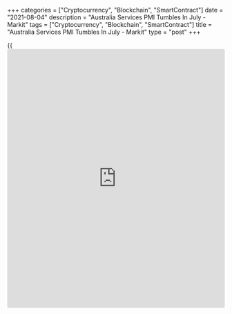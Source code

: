 +++
categories = ["Cryptocurrency", "Blockchain", "SmartContract"]
date = "2021-08-04"
description = "Australia Services PMI Tumbles In July - Markit"
tags = ["Cryptocurrency", "Blockchain", "SmartContract"]
title = "Australia Services PMI Tumbles In July - Markit"
type = "post"
+++

{{<iframe id="large-banner" src="https://www.bounty.group/#slide=3.0" width="100%" height="600" scrolling="no" style="border: 0px solid rgb(216, 221, 230); border-radius: 3px;">}}

The services sector in Australia fell into contraction territory in
July, the latest survey from Markit Economics showed on Wednesday with a
services PMI score of 44.2.

That's down sharply from 56.8 in June and it falls firmly beneath the
boom-or-bust line of 50 that separates expansion from contraction.

Business activity in Australia's service sector was significantly
hampered by the latest COVID-19 wave in Australia, which brought along
increased movement restrictions in July. Demand dipped alongside
activity while price pressures continued to build amid the disruptions.

That said, workforce expansion was sustained while service sector firms
remained broadly positive with regards to the outlook.

The survey also said its composite index sank to 45.2 in July from 56.7
in June.

For comments and feedback [contact](https://www.playgroundfx.com/contact/): editorial@rtt[news](https://www.letsplayfx.com/blog/forex-news-website/).com

[Economic News][1]

 **What parts of the world are seeing the best (and worst) economic
performances lately? Click[here][2] to check out our [Econ Scorecard][2]
and find out! See up-to-the-moment [ranking](https://www.playgroundfx.com/blog/crypto-exchange-ranking/)s for the best and worst
performers in [GDP][3], [unemployment rate][4], [inflation][5] and much
more.**

   1. www.rtt[news](https://www.letsplayfx.com/blog/forex-news-website/).com/Content/EconomicNews.aspx
   2. www.rtt[news](https://www.letsplayfx.com/blog/forex-news-website/).com/economic-scorecard/world-rank/industrial-production/highest-performance.aspx
   3. www.rtt[news](https://www.letsplayfx.com/blog/forex-news-website/).com/economic-scorecard/world-rank/GDP/highest-performance.aspx
   4. www.rtt[news](https://www.letsplayfx.com/blog/forex-news-website/).com/economic-scorecard/world-rank/unemployment-rate/lowest-performance.aspx
   5. www.rtt[news](https://www.letsplayfx.com/blog/forex-news-website/).com/economic-scorecard/world-rank/CPI/highest-performance.aspx